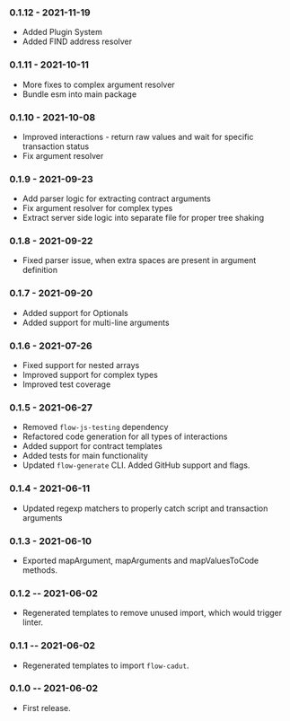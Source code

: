 ### 0.1.12 - 2021-11-19
- Added Plugin System
- Added FIND address resolver

### 0.1.11 - 2021-10-11
- More fixes to complex argument resolver
- Bundle esm into main package

### 0.1.10 - 2021-10-08
- Improved interactions - return raw values and wait for specific transaction status
- Fix argument resolver

### 0.1.9 - 2021-09-23
- Add parser logic for extracting contract arguments
- Fix argument resolver for complex types
- Extract server side logic into separate file for proper tree shaking

### 0.1.8 - 2021-09-22
- Fixed parser issue, when extra spaces are present in argument definition

### 0.1.7 - 2021-09-20
- Added support for Optionals
- Added support for multi-line arguments

### 0.1.6 - 2021-07-26
- Fixed support for nested arrays
- Improved support for complex types
- Improved test coverage

### 0.1.5 - 2021-06-27
- Removed `flow-js-testing` dependency
- Refactored code generation for all types of interactions
- Added support for contract templates
- Added tests for main functionality
- Updated `flow-generate` CLI. Added GitHub support and flags.

### 0.1.4 - 2021-06-11
- Updated regexp matchers to properly catch script and transaction arguments

### 0.1.3 - 2021-06-10
- Exported mapArgument, mapArguments and mapValuesToCode methods.

### 0.1.2 -- 2021-06-02
- Regenerated templates to remove unused import, which would trigger linter.

### 0.1.1 -- 2021-06-02
- Regenerated templates to import `flow-cadut`.

### 0.1.0 -- 2021-06-02
- First release.
